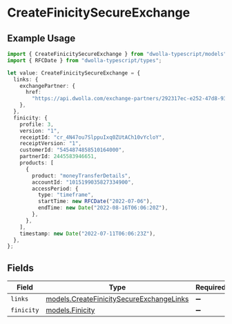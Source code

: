 # CreateFinicitySecureExchange

## Example Usage

```typescript
import { CreateFinicitySecureExchange } from "dwolla-typescript/models";
import { RFCDate } from "dwolla-typescript/types";

let value: CreateFinicitySecureExchange = {
  links: {
    exchangePartner: {
      href:
        "https://api.dwolla.com/exchange-partners/292317ec-e252-47d8-93c3-2d128e037aa4",
    },
  },
  finicity: {
    profile: 3,
    version: "1",
    receiptId: "cr_4N47ou7SlppuIxq0ZUtACh10vYcloY",
    receiptVersion: "1",
    customerId: "5454874858510164000",
    partnerId: 2445583946651,
    products: [
      {
        product: "moneyTransferDetails",
        accountId: "1015199035827334900",
        accessPeriod: {
          type: "timeframe",
          startTime: new RFCDate("2022-07-06"),
          endTime: new Date("2022-08-16T06:06:20Z"),
        },
      },
    ],
    timestamp: new Date("2022-07-11T06:06:23Z"),
  },
};
```

## Fields

| Field                                                                                      | Type                                                                                       | Required                                                                                   | Description                                                                                |
| ------------------------------------------------------------------------------------------ | ------------------------------------------------------------------------------------------ | ------------------------------------------------------------------------------------------ | ------------------------------------------------------------------------------------------ |
| `links`                                                                                    | [models.CreateFinicitySecureExchangeLinks](../models/createfinicitysecureexchangelinks.md) | :heavy_minus_sign:                                                                         | N/A                                                                                        |
| `finicity`                                                                                 | [models.Finicity](../models/finicity.md)                                                   | :heavy_minus_sign:                                                                         | N/A                                                                                        |